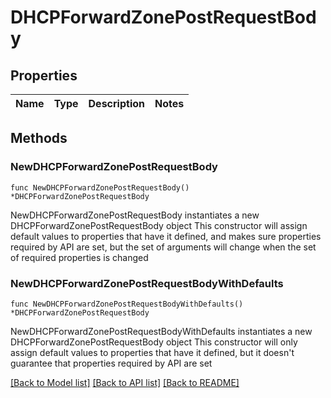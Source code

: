 # DHCPForwardZonePostRequestBody

## Properties

Name | Type | Description | Notes
------------ | ------------- | ------------- | -------------

## Methods

### NewDHCPForwardZonePostRequestBody

`func NewDHCPForwardZonePostRequestBody() *DHCPForwardZonePostRequestBody`

NewDHCPForwardZonePostRequestBody instantiates a new DHCPForwardZonePostRequestBody object
This constructor will assign default values to properties that have it defined,
and makes sure properties required by API are set, but the set of arguments
will change when the set of required properties is changed

### NewDHCPForwardZonePostRequestBodyWithDefaults

`func NewDHCPForwardZonePostRequestBodyWithDefaults() *DHCPForwardZonePostRequestBody`

NewDHCPForwardZonePostRequestBodyWithDefaults instantiates a new DHCPForwardZonePostRequestBody object
This constructor will only assign default values to properties that have it defined,
but it doesn't guarantee that properties required by API are set


[[Back to Model list]](../README.md#documentation-for-models) [[Back to API list]](../README.md#documentation-for-api-endpoints) [[Back to README]](../README.md)


